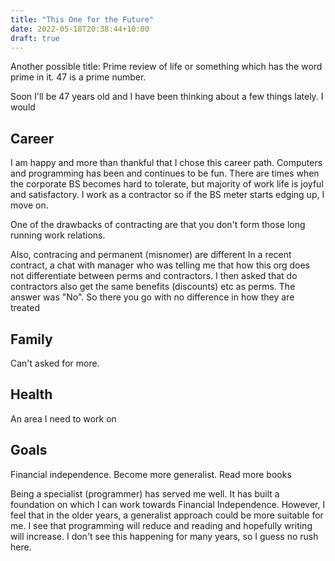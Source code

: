 ```yaml
---
title: "This One for the Future"
date: 2022-05-18T20:38:44+10:00
draft: true
---
```


Another possible title: Prime review of life or something which has the word prime in it. 47 is a prime number.

Soon I'll be 47 years old and I have been thinking about a few things lately. I would

## Career

I am happy and more than thankful that I chose this career path. Computers and programming has been and continues to be fun. There are times when the corporate BS becomes hard to tolerate, but majority of work life is joyful and satisfactory. I work as a contractor so if the BS meter starts edging up, I move on.

One of the drawbacks of contracting are that you don't form those long running work relations.

Also, contracing and permanent (misnomer) are different
In a recent contract, a chat with manager who was telling me that how this org does not differentiate between perms and contractors. I then asked that do contractors also get the same benefits (discounts) etc as perms. The answer was "No". So there you go with no difference in how they are treated

## Family

Can't asked for more.

## Health

An area I need to work on

## Goals

Financial independence. Become more generalist. Read more books

Being a specialist (programmer) has served me well. It has built a foundation on which I can work towards Financial Independence. However, I feel that in the older years, a generalist approach could be more suitable for me. I see that programming will reduce and reading and hopefully writing will increase. I don't see this happening for many years, so I guess no rush here.
